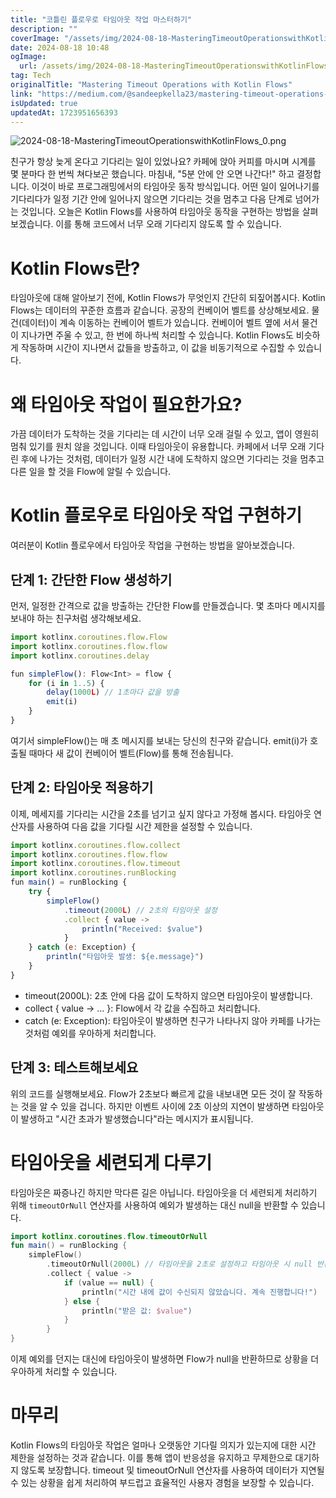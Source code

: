 ```yaml
---
title: "코틀린 플로우로 타임아웃 작업 마스터하기"
description: ""
coverImage: "/assets/img/2024-08-18-MasteringTimeoutOperationswithKotlinFlows_0.png"
date: 2024-08-18 10:48
ogImage:
  url: /assets/img/2024-08-18-MasteringTimeoutOperationswithKotlinFlows_0.png
tag: Tech
originalTitle: "Mastering Timeout Operations with Kotlin Flows"
link: "https://medium.com/@sandeepkella23/mastering-timeout-operations-with-kotlin-flows-cb8a45a3014e"
isUpdated: true
updatedAt: 1723951656393
---
```


![2024-08-18-MasteringTimeoutOperationswithKotlinFlows_0.png](/assets/img/2024-08-18-MasteringTimeoutOperationswithKotlinFlows_0.png)

친구가 항상 늦게 온다고 기다리는 일이 있었나요? 카페에 앉아 커피를 마시며 시계를 몇 분마다 한 번씩 쳐다보곤 했습니다. 마침내, "5분 안에 안 오면 나간다!" 하고 결정합니다. 이것이 바로 프로그래밍에서의 타임아웃 동작 방식입니다. 어떤 일이 일어나기를 기다리다가 일정 기간 안에 일어나지 않으면 기다리는 것을 멈추고 다음 단계로 넘어가는 것입니다. 오늘은 Kotlin Flows를 사용하여 타임아웃 동작을 구현하는 방법을 살펴보겠습니다. 이를 통해 코드에서 너무 오래 기다리지 않도록 할 수 있습니다.

# Kotlin Flows란?

타임아웃에 대해 알아보기 전에, Kotlin Flows가 무엇인지 간단히 되짚어봅시다. Kotlin Flows는 데이터의 꾸준한 흐름과 같습니다. 공장의 컨베이어 벨트를 상상해보세요. 물건(데이터)이 계속 이동하는 컨베이어 벨트가 있습니다. 컨베이어 벨트 옆에 서서 물건이 지나가면 주울 수 있고, 한 번에 하나씩 처리할 수 있습니다. Kotlin Flows도 비슷하게 작동하며 시간이 지나면서 값들을 방출하고, 이 값을 비동기적으로 수집할 수 있습니다.

<div class="content-ad"></div>

# 왜 타임아웃 작업이 필요한가요?

가끔 데이터가 도착하는 것을 기다리는 데 시간이 너무 오래 걸릴 수 있고, 앱이 영원히 멈춰 있기를 원치 않을 것입니다. 이때 타임아웃이 유용합니다. 카페에서 너무 오래 기다린 후에 나가는 것처럼, 데이터가 일정 시간 내에 도착하지 않으면 기다리는 것을 멈추고 다른 일을 할 것을 Flow에 알릴 수 있습니다.

# Kotlin 플로우로 타임아웃 작업 구현하기

여러분이 Kotlin 플로우에서 타임아웃 작업을 구현하는 방법을 알아보겠습니다.

<div class="content-ad"></div>

## 단계 1: 간단한 Flow 생성하기

먼저, 일정한 간격으로 값을 방출하는 간단한 Flow를 만들겠습니다. 몇 초마다 메시지를 보내야 하는 친구처럼 생각해보세요.

```js
import kotlinx.coroutines.flow.Flow
import kotlinx.coroutines.flow.flow
import kotlinx.coroutines.delay

fun simpleFlow(): Flow<Int> = flow {
    for (i in 1..5) {
        delay(1000L) // 1초마다 값을 방출
        emit(i)
    }
}
```

여기서 simpleFlow()는 매 초 메시지를 보내는 당신의 친구와 같습니다. emit(i)가 호출될 때마다 새 값이 컨베이어 벨트(Flow)를 통해 전송됩니다.

<div class="content-ad"></div>

## 단계 2: 타임아웃 적용하기

이제, 메세지를 기다리는 시간을 2초를 넘기고 싶지 않다고 가정해 봅시다. 타임아웃 연산자를 사용하여 다음 값을 기다릴 시간 제한을 설정할 수 있습니다.

```js
import kotlinx.coroutines.flow.collect
import kotlinx.coroutines.flow.flow
import kotlinx.coroutines.flow.timeout
import kotlinx.coroutines.runBlocking
fun main() = runBlocking {
    try {
        simpleFlow()
            .timeout(2000L) // 2초의 타임아웃 설정
            .collect { value ->
                println("Received: $value")
            }
    } catch (e: Exception) {
        println("타임아웃 발생: ${e.message}")
    }
}
```

- timeout(2000L): 2초 안에 다음 값이 도착하지 않으면 타임아웃이 발생합니다.
- collect { value -> ... }: Flow에서 각 값을 수집하고 처리합니다.
- catch (e: Exception): 타임아웃이 발생하면 친구가 나타나지 않아 카페를 나가는 것처럼 예외를 우아하게 처리합니다.

<div class="content-ad"></div>

## 단계 3: 테스트해보세요

위의 코드를 실행해보세요. Flow가 2초보다 빠르게 값을 내보내면 모든 것이 잘 작동하는 것을 알 수 있을 겁니다. 하지만 이벤트 사이에 2초 이상의 지연이 발생하면 타임아웃이 발생하고 "시간 초과가 발생했습니다"라는 메시지가 표시됩니다.

# 타임아웃을 세련되게 다루기

타임아웃은 짜증나긴 하지만 막다른 길은 아닙니다. 타임아웃을 더 세련되게 처리하기 위해 `timeoutOrNull` 연산자를 사용하여 예외가 발생하는 대신 null을 반환할 수 있습니다.

<div class="content-ad"></div>

```kotlin
import kotlinx.coroutines.flow.timeoutOrNull
fun main() = runBlocking {
    simpleFlow()
        .timeoutOrNull(2000L) // 타임아웃을 2초로 설정하고 타임아웃 시 null 반환
        .collect { value ->
            if (value == null) {
                println("시간 내에 값이 수신되지 않았습니다. 계속 진행합니다!")
            } else {
                println("받은 값: $value")
            }
        }
}
```

이제 예외를 던지는 대신에 타임아웃이 발생하면 Flow가 null을 반환하므로 상황을 더 우아하게 처리할 수 있습니다.

# 마무리

Kotlin Flows의 타임아웃 작업은 얼마나 오랫동안 기다릴 의지가 있는지에 대한 시간 제한을 설정하는 것과 같습니다. 이를 통해 앱이 반응성을 유지하고 무제한으로 대기하지 않도록 보장합니다. timeout 및 timeoutOrNull 연산자를 사용하여 데이터가 지연될 수 있는 상황을 쉽게 처리하여 부드럽고 효율적인 사용자 경험을 보장할 수 있습니다.
